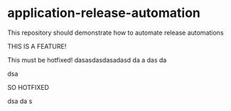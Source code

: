 # application-release-automation
This repository should demonstrate how to automate release automations

THIS IS A FEATURE!

This must be hotfixed!
dasasdasdasadasd
da
a
das
da

dsa



SO HOTFIXED

dsa
da
s